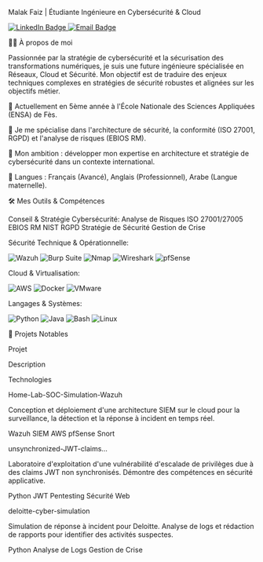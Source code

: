 Malak Faiz | Étudiante Ingénieure en Cybersécurité & Cloud

<a href="https://www.linkedin.com/in/malak-faiz-4962aa217/" target="_blank">
<img src="https://www.bing.com/th/id/OIP.6uTQ7mOjYOD2sNKxUdnaNAHaHa?w=184&h=211&c=8&rs=1&qlt=90&o=6&cb=12&dpr=1.2&pid=3.1&rm=2" alt="LinkedIn Badge"/>
</a>
<a href="mailto:malak.faiz@usmba.ac.ma">
<img src="https://www.bing.com/th/id/OIP.IpB5yPUkCFHOzlmM-O7ncAHaFW?w=293&h=211&c=8&rs=1&qlt=90&o=6&cb=12&dpr=1.2&pid=3.1&rm=2" alt="Email Badge"/>
</a>

👩‍💻 À propos de moi

Passionnée par la stratégie de cybersécurité et la sécurisation des transformations numériques, je suis une future ingénieure spécialisée en Réseaux, Cloud et Sécurité. Mon objectif est de traduire des enjeux techniques complexes en stratégies de sécurité robustes et alignées sur les objectifs métier.

🔭 Actuellement en 5ème année à l'École Nationale des Sciences Appliquées (ENSA) de Fès.

🌱 Je me spécialise dans l'architecture de sécurité, la conformité (ISO 27001, RGPD) et l'analyse de risques (EBIOS RM).

🎯 Mon ambition : développer mon expertise en architecture et stratégie de cybersécurité dans un contexte international.

💬 Langues : Français (Avancé), Anglais (Professionnel), Arabe (Langue maternelle).

🛠️ Mes Outils & Compétences

Conseil & Stratégie Cybersécurité:
Analyse de Risques ISO 27001/27005 EBIOS RM NIST RGPD Stratégie de Sécurité Gestion de Crise

Sécurité Technique & Opérationnelle:

<p>
<img src="https://www.google.com/search?q=https://img.shields.io/badge/Wazuh-00A4EF%3Fstyle%3Dfor-the-badge%26logo%3Dwazuh%26logoColor%3Dwhite" alt="Wazuh"/>
<img src="https://www.google.com/search?q=https://img.shields.io/badge/Burp_Suite-FF7A1F%3Fstyle%3Dfor-the-badge%26logo%3Dburp-suite%26logoColor%3Dwhite" alt="Burp Suite"/>
<img src="https://www.google.com/search?q=https://img.shields.io/badge/Nmap-000000%3Fstyle%3Dfor-the-badge%26logo%3Dnmap%26logoColor%3Dwhite" alt="Nmap"/>
<img src="https://www.google.com/search?q=https://img.shields.io/badge/Wireshark-1679A7%3Fstyle%3Dfor-the-badge%26logo%3Dwireshark%26logoColor%3Dwhite" alt="Wireshark"/>
<img src="https://www.google.com/search?q=https://img.shields.io/badge/pfSense-B80000%3Fstyle%3Dfor-the-badge%26logo%3Dpfsense%26logoColor%3Dwhite" alt="pfSense"/>
</p>

Cloud & Virtualisation:

<p>
<img src="https://www.google.com/search?q=https://img.shields.io/badge/Amazon_AWS-232F3E%3Fstyle%3Dfor-the-badge%26logo%3Damazon-aws%26logoColor%3Dwhite" alt="AWS"/>
<img src="https://www.google.com/search?q=https://img.shields.io/badge/Docker-2496ED%3Fstyle%3Dfor-the-badge%26logo%3Ddocker%26logoColor%3Dwhite" alt="Docker"/>
<img src="https://www.google.com/search?q=https://img.shields.io/badge/VMware-607078%3Fstyle%3Dfor-the-badge%26logo%3Dvmware%26logoColor%3Dwhite" alt="VMware"/>
</p>

Langages & Systèmes:

<p>
<img src="https://www.google.com/search?q=https://img.shields.io/badge/Python-3776AB%3Fstyle%3Dfor-the-badge%26logo%3Dpython%26logoColor%3Dwhite" alt="Python"/>
<img src="https://www.google.com/search?q=https://img.shields.io/badge/Java-007396%3Fstyle%3Dfor-the-badge%26logo%3Djava%26logoColor%3Dwhite" alt="Java"/>
<img src="https://www.google.com/search?q=https://img.shields.io/badge/Bash-4EAA25%3Fstyle%3Dfor-the-badge%26logo%3Dgnu-bash%26logoColor%3Dwhite" alt="Bash"/>
<img src="https://img.shields.io/badge/Linux-FCC624?style=for-the-badge&logo=linux&logoColor=black" alt="Linux"/>
</p>

🚀 Projets Notables

Projet

Description

Technologies

Home-Lab-SOC-Simulation-Wazuh

Conception et déploiement d'une architecture SIEM sur le cloud pour la surveillance, la détection et la réponse à incident en temps réel.

Wazuh SIEM AWS pfSense Snort

unsynchronized-JWT-claims...

Laboratoire d'exploitation d'une vulnérabilité d'escalade de privilèges due à des claims JWT non synchronisés. Démontre des compétences en sécurité applicative.

Python JWT Pentesting Sécurité Web

deloitte-cyber-simulation

Simulation de réponse à incident pour Deloitte. Analyse de logs et rédaction de rapports pour identifier des activités suspectes.

Python Analyse de Logs Gestion de Crise
